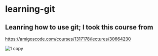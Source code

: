 # learning-git

## Leanring how to use git; I took this course from
https://amigoscode.com/courses/1317178/lectures/30664230

![1 copy](https://github.com/Vassh007/learning-git/issues/3#issue-1228786426)
